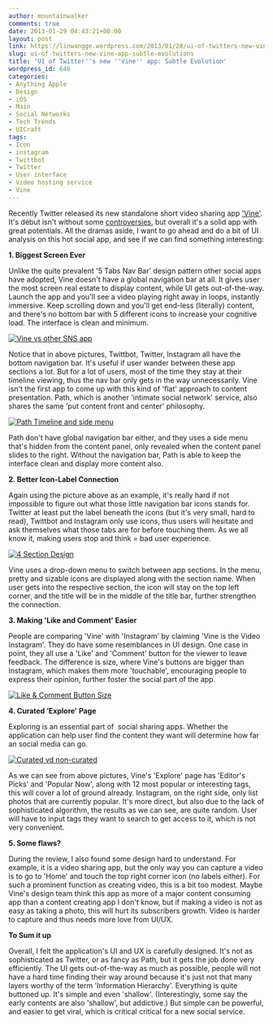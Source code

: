 ```yaml
---
author: mountainwalker
comments: true
date: 2013-01-29 04:43:21+00:00
layout: post
link: https://linwangge.wordpress.com/2013/01/28/ui-of-twitters-new-vine-app-subtle-evolutions/
slug: ui-of-twitters-new-vine-app-subtle-evolutions
title: 'UI of Twitter''s new ''Vine'' app: Subtle Evolution'
wordpress_id: 646
categories:
- Anything Apple
- Design
- iOS
- Main
- Social Networks
- Tech Trends
- UICraft
tags:
- Icon
- instagram
- Twittbot
- Twitter
- User interface
- Video hosting service
- Vine
---
```


Recently Twitter released its new standalone short video sharing app ['Vine'](http://techcrunch.com/2013/01/24/vine-just-made-twitter-a-stronger-social-network/). It's début isn't without some [controversies](http://techcrunch.com/2013/01/28/apple-pulls-vine-from-app-stores-featured-section-after-porn-showed-up-in-editors-picks/), but overall it's a solid app with great potentials. All the dramas aside, I want to go ahead and do a bit of UI analysis on this hot social app, and see if we can find something interesting:

**1. Biggest Screen Ever**

Unlike the quite prevalent '5 Tabs Nav Bar' design pattern other social apps have adopted, Vine doesn't have a global navigation bar at all. It gives user the most screen real estate to display content, while UI gets out-of-the-way. Launch the app and you'll see a video playing right away in loops, instantly immersive. Keep scrolling down and you'll get end-less (literally) content, and there's no bottom bar with 5 different icons to increase your cognitive load. The interface is clean and minimum.

[![Vine vs other SNS app](http://linwangge.files.wordpress.com/2013/01/vine-vs-other-sns-app.png?w=593)](http://linwangge.files.wordpress.com/2013/01/vine-vs-other-sns-app.png)

Notice that in above pictures, Twittbot, Twitter, Instagram all have the bottom navigation bar. It's useful if user wander between these app sections a lot. But for a lot of users, most of the time they stay at their timeline viewing, thus the nav bar only gets in the way unnecessarily. Vine isn't the first app to come up with this kind of 'flat' approach to content presentation. Path, which is another 'intimate social network' service, also shares the same 'put content front and center' philosophy.

[![Path Timeline and side menu](http://linwangge.files.wordpress.com/2013/01/path-timeline-and-side-menu.png?w=300)](http://linwangge.files.wordpress.com/2013/01/path-timeline-and-side-menu.png)

Path don't have global navigation bar either, and they uses a side menu that's hidden from the content panel, only revealed when the content panel slides to the right. Without the navigation bar, Path is able to keep the interface clean and display more content also.

**2. Better Icon-Label Connection**

Again using the picture above as an example, it's really hard if not impossible to figure out what those little navigation bar icons stands for. Twitter at least put the label beneath the icons (but it's very small, hard to read), Twittbot and Instagram only use icons, thus users will hesitate and ask themselves what those tabs are for before touching them. As we all know it, making users stop and think = bad user experience.

[![4 Section Design](http://linwangge.files.wordpress.com/2013/01/4-section-design.png?w=593)](http://linwangge.files.wordpress.com/2013/01/4-section-design.png)

Vine uses a drop-down menu to switch between app sections. In the menu, pretty and sizable icons are displayed along with the section name. When user gets into the respective section, the icon will stay on the top left corner, and the title will be in the middle of the title bar, further strengthen the connection.

**3. Making 'Like and Comment' Easier**

People are comparing 'Vine' with 'Instagram' by claiming 'Vine is the Video Instagram'. They do have some resemblances in UI design. One case in point, they all use a 'Like' and 'Comment' button for the viewer to leave feedback. The difference is size, where Vine's buttons are bigger than Instagram, which makes them more 'touchable', encouraging people to express their opinion, further foster the social part of the app.

[![Like & Comment Button Size](http://linwangge.files.wordpress.com/2013/01/like-comment-button-size.png?w=593)](http://linwangge.files.wordpress.com/2013/01/like-comment-button-size.png)


**4. Curated ‘Explore' Page**




Exploring is an essential part of  social sharing apps. Whether the application can help user find the content they want will determine how far an social media can go.




[![Curated vd non-curated](http://linwangge.files.wordpress.com/2013/01/curated-vd-non-curated1.png?w=536)](http://linwangge.files.wordpress.com/2013/01/curated-vd-non-curated1.png)




As we can see from above pictures, Vine's 'Explore' page has 'Editor's Picks' and 'Popular Now', along with 12 most popular or interesting tags, this will cover a lot of ground already. Instagram, on the right side, only list photos that are currently popular. It's more direct, but also due to the lack of sophisticated algorithm, the results as we can see, are quite random. User will have to input tags they want to search to get access to it, which is not very convenient.


**5. Some flaws?**

During the review, I also found some design hard to understand. For example, it is a video sharing app, but the only way you can capture a video is to go to 'Home' and touch the top right corner icon (no labels either). For such a prominent function as creating video, this is a bit too modest. Maybe Vine's design team think this app as more of a major content consuming app than a content creating app I don't know, but if making a video is not as easy as taking a photo, this will hurt its subscribers growth. Video is harder to capture and thus needs more love from UI/UX.

**To Sum it up**

Overall, I felt the application's UI and UX is carefully designed. It's not as sophisticated as Twitter, or as fancy as Path, but it gets the job done very efficiently. The UI gets out-of-the-way as much as possible, people will not have a hard time finding their way around because it's just not that many layers worthy of the term 'Information Hierarchy'. Everything is quite buttoned up. It's simple and even 'shallow'. (Interestingly, some say the early contents are also 'shallow', but addictive.) But simple can be powerful, and easier to get viral, which is critical critical for a new social service.
